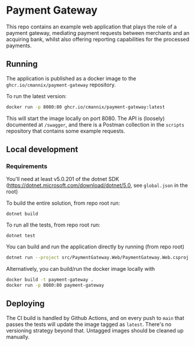 # Payment Gateway

This repo contains an example web application that plays the role of a payment gateway, mediating payment requests between merchants and an acquiring bank, whilst also offering reporting capabilities for the processed payments. 

## Running

The application is published as a docker image to the `ghcr.io/cmannix/payment-gateway` repository.

To run the latest version:

```bash
docker run -p 8080:80 ghcr.io/cmannix/payment-gateway:latest
```

This will start the image locally on port 8080. The API is (loosely) documented at `/swagger`, and there is a Postman collection in the `scripts` repository that contains some example requests.

## Local development

### Requirements
You'll need at least v5.0.201 of the dotnet SDK (https://dotnet.microsoft.com/download/dotnet/5.0, see `global.json` in the root)

To build the entire solution, from repo root run:

```
dotnet build
```

To run all the tests, from repo root run:

```
dotnet test
```

You can build and run the application directly by running (from repo root)

```bash
dotnet run --project src/PaymentGateway.Web/PaymentGateway.Web.csproj
```

Alternatively, you can build/run the docker image locally with

```bash
docker build -t payment-gateway .
docker run -p 8080:80 payment-gateway
```

## Deploying

The CI build is handled by Github Actions, and on every push to `main` that passes the tests will update the image tagged as `latest`. There's no versioning strategy beyond that. Untagged images should be cleaned up manually.